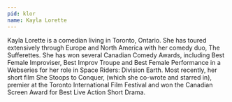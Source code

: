 ```yaml
---
pid: klor
name: Kayla Lorette
---
```

Kayla Lorette is a comedian living in Toronto, Ontario. She has toured extensively through Europe and North America with her comedy duo, The Sufferettes. She has won several Canadian Comedy Awards, including Best Female Improviser, Best Improv Troupe and Best Female Performance in a Webseries for her role in Space Riders: Division Earth. Most recently, her short film She Stoops to Conquer, (which she co-wrote and starred in), premier at the Toronto International Film Festival and won the Canadian Screen Award for Best Live Action Short Drama.
